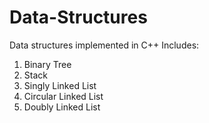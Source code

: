 # Data-Structures
Data structures implemented in C++
Includes: 
1. Binary Tree 
2. Stack
3. Singly Linked List 
4. Circular Linked List 
5. Doubly Linked List
